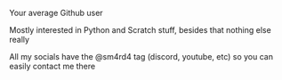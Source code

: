 Your average Github user

Mostly interested in Python and Scratch stuff, besides that nothing else really

All my socials have the @sm4rd4 tag (discord, youtube, etc) so you can easily contact me there


<!---
sm4rd4/sm4rd4 is a ✨ special ✨ repository because its `README.md` (this file) appears on your GitHub profile.
You can click the Preview link to take a look at your changes.
--->
